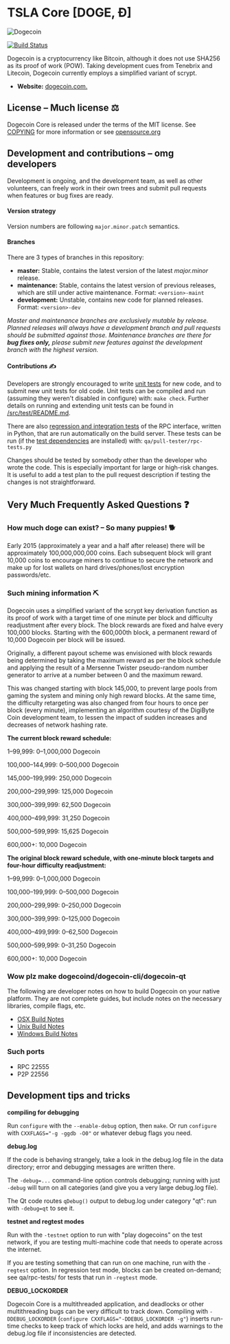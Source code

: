 # TSLA Core \[DOGE, Ð\]

![Dogecoin](https://static.tumblr.com/ppdj5y9/Ae9mxmxtp/300coin.png)

[![Build Status](https://travis-ci.com/dogecoin/dogecoin.svg?branch=master)](https://travis-ci.com/dogecoin/dogecoin)

Dogecoin is a cryptocurrency like Bitcoin, although it does not use SHA256 as its proof of work \(POW\). Taking development cues from Tenebrix and Litecoin, Dogecoin currently employs a simplified variant of scrypt.

* **Website:** [dogecoin.com.](https://dogecoin.com)

## License – Much license ⚖️

Dogecoin Core is released under the terms of the MIT license. See [COPYING](https://github.com/TelsaCoin/TelsaCoin/tree/db7abb962b5bfc7a23084bed38eeebc9083eb1b2/COPYING/README.md) for more information or see [opensource.org](https://opensource.org/licenses/MIT)

## Development and contributions – omg developers

Development is ongoing, and the development team, as well as other volunteers, can freely work in their own trees and submit pull requests when features or bug fixes are ready.

#### Version strategy

Version numbers are following `major.minor.patch` semantics.

#### Branches

There are 3 types of branches in this repository:

* **master:** Stable, contains the latest version of the latest _major.minor_ release.
* **maintenance:** Stable, contains the latest version of previous releases, which are still under active maintenance. Format: `<version>-maint`
* **development:** Unstable, contains new code for planned releases. Format: `<version>-dev`

_Master and maintenance branches are exclusively mutable by release. Planned_ _releases will always have a development branch and pull requests should be_ _submitted against those. Maintenance branches are there for **bug fixes only,**_ _please submit new features against the development branch with the highest version._

#### Contributions ✍️

Developers are strongly encouraged to write [unit tests](src/test/) for new code, and to submit new unit tests for old code. Unit tests can be compiled and run \(assuming they weren't disabled in configure\) with: `make check`. Further details on running and extending unit tests can be found in [/src/test/README.md](src/test/).

There are also [regression and integration tests](qa/) of the RPC interface, written in Python, that are run automatically on the build server. These tests can be run \(if the [test dependencies](qa/) are installed\) with: `qa/pull-tester/rpc-tests.py`

Changes should be tested by somebody other than the developer who wrote the code. This is especially important for large or high-risk changes. It is useful to add a test plan to the pull request description if testing the changes is not straightforward.

## Very Much Frequently Asked Questions ❓

### How much doge can exist? – So many puppies! 🐕

Early 2015 \(approximately a year and a half after release\) there will be approximately 100,000,000,000 coins. Each subsequent block will grant 10,000 coins to encourage miners to continue to secure the network and make up for lost wallets on hard drives/phones/lost encryption passwords/etc.

### Such mining information ⛏

Dogecoin uses a simplified variant of the scrypt key derivation function as its proof of work with a target time of one minute per block and difficulty readjustment after every block. The block rewards are fixed and halve every 100,000 blocks. Starting with the 600,000th block, a permanent reward of 10,000 Dogecoin per block will be issued.

Originally, a different payout scheme was envisioned with block rewards being determined by taking the maximum reward as per the block schedule and applying the result of a Mersenne Twister pseudo-random number generator to arrive at a number between 0 and the maximum reward.

This was changed starting with block 145,000, to prevent large pools from gaming the system and mining only high reward blocks. At the same time, the difficulty retargeting was also changed from four hours to once per block \(every minute\), implementing an algorithm courtesy of the DigiByte Coin development team, to lessen the impact of sudden increases and decreases of network hashing rate.

**The current block reward schedule:**

1–99,999: 0–1,000,000 Dogecoin

100,000–144,999: 0–500,000 Dogecoin

145,000–199,999: 250,000 Dogecoin

200,000–299,999: 125,000 Dogecoin

300,000–399,999: 62,500 Dogecoin

400,000–499,999: 31,250 Dogecoin

500,000–599,999: 15,625 Dogecoin

600,000+: 10,000 Dogecoin

**The original block reward schedule, with one-minute block targets and four-hour difficulty readjustment:**

1–99,999: 0–1,000,000 Dogecoin

100,000–199,999: 0–500,000 Dogecoin

200,000–299,999: 0–250,000 Dogecoin

300,000–399,999: 0–125,000 Dogecoin

400,000–499,999: 0–62,500 Dogecoin

500,000–599,999: 0–31,250 Dogecoin

600,000+: 10,000 Dogecoin

### Wow plz make dogecoind/dogecoin-cli/dogecoin-qt

The following are developer notes on how to build Dogecoin on your native platform. They are not complete guides, but include notes on the necessary libraries, compile flags, etc.

* [OSX Build Notes](doc/build-osx.md)
* [Unix Build Notes](doc/build-unix.md)
* [Windows Build Notes](doc/build-windows.md)

### Such ports

* RPC 22555
* P2P 22556

## Development tips and tricks

**compiling for debugging**

Run `configure` with the `--enable-debug` option, then `make`. Or run `configure` with `CXXFLAGS="-g -ggdb -O0"` or whatever debug flags you need.

**debug.log**

If the code is behaving strangely, take a look in the debug.log file in the data directory; error and debugging messages are written there.

The `-debug=...` command-line option controls debugging; running with just `-debug` will turn on all categories \(and give you a very large debug.log file\).

The Qt code routes `qDebug()` output to debug.log under category "qt": run with `-debug=qt` to see it.

**testnet and regtest modes**

Run with the `-testnet` option to run with "play dogecoins" on the test network, if you are testing multi-machine code that needs to operate across the internet.

If you are testing something that can run on one machine, run with the `-regtest` option. In regression test mode, blocks can be created on-demand; see qa/rpc-tests/ for tests that run in `-regtest` mode.

**DEBUG\_LOCKORDER**

Dogecoin Core is a multithreaded application, and deadlocks or other multithreading bugs can be very difficult to track down. Compiling with `-DDEBUG_LOCKORDER` \(`configure CXXFLAGS="-DDEBUG_LOCKORDER -g"`\) inserts run-time checks to keep track of which locks are held, and adds warnings to the debug.log file if inconsistencies are detected.

